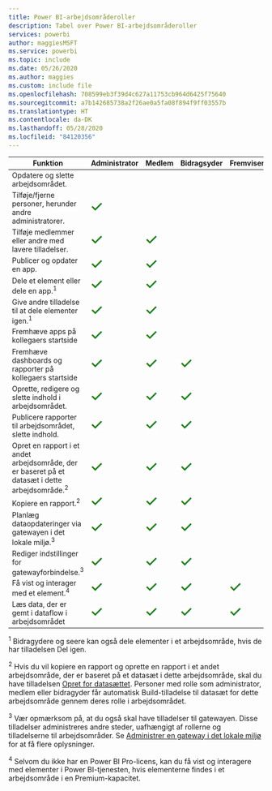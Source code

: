 ```yaml
---
title: Power BI-arbejdsområderoller
description: Tabel over Power BI-arbejdsområderoller
services: powerbi
author: maggiesMSFT
ms.service: powerbi
ms.topic: include
ms.date: 05/26/2020
ms.author: maggies
ms.custom: include file
ms.openlocfilehash: 708599eb3f39d4c627a11753cb964d6425f75640
ms.sourcegitcommit: a7b142685738a2f26ae0a5fa08f894f9ff03557b
ms.translationtype: HT
ms.contentlocale: da-DK
ms.lasthandoff: 05/28/2020
ms.locfileid: "84120356"
---
```

|Funktion   | Administrator  | Medlem  | Bidragsyder  | Fremviser |
|---|---|---|---|---|
| Opdatere og slette arbejdsområdet.  |  |   |   |   | 
| Tilføje/fjerne personer, herunder andre administratorer.  |  ![Afkrydsning for ja](media/power-bi-workspace-roles-table/green-checkmark.png) |   |   |   |
| Tilføje medlemmer eller andre med lavere tilladelser.  |  ![Afkrydsning for ja](media/power-bi-workspace-roles-table/green-checkmark.png) | ![Afkrydsning for ja](media/power-bi-workspace-roles-table/green-checkmark.png)  |   |   |
| Publicer og opdater en app. |  ![Afkrydsning for ja](media/power-bi-workspace-roles-table/green-checkmark.png) | ![Afkrydsning for ja](media/power-bi-workspace-roles-table/green-checkmark.png)  |   |   |
| Dele et element eller dele en app.<sup>1</sup> |  ![Afkrydsning for ja](media/power-bi-workspace-roles-table/green-checkmark.png) | ![Afkrydsning for ja](media/power-bi-workspace-roles-table/green-checkmark.png)  |   |   |
| Give andre tilladelse til at dele elementer igen.<sup>1</sup> |  ![Afkrydsning for ja](media/power-bi-workspace-roles-table/green-checkmark.png) | ![Afkrydsning for ja](media/power-bi-workspace-roles-table/green-checkmark.png)  |   |   |
| Fremhæve apps på kollegaers startside |  ![Afkrydsning for ja](media/power-bi-workspace-roles-table/green-checkmark.png) | ![Afkrydsning for ja](media/power-bi-workspace-roles-table/green-checkmark.png)  |   |   |
| Fremhæve dashboards og rapporter på kollegaers startside |  ![Afkrydsning for ja](media/power-bi-workspace-roles-table/green-checkmark.png) | ![Afkrydsning for ja](media/power-bi-workspace-roles-table/green-checkmark.png)  | ![Afkrydsning for ja](media/power-bi-workspace-roles-table/green-checkmark.png) |   |
| Oprette, redigere og slette indhold i arbejdsområdet.  |  ![Afkrydsning for ja](media/power-bi-workspace-roles-table/green-checkmark.png) | ![Afkrydsning for ja](media/power-bi-workspace-roles-table/green-checkmark.png)  | ![Afkrydsning for ja](media/power-bi-workspace-roles-table/green-checkmark.png)  |   |
| Publicere rapporter til arbejdsområdet, slette indhold.  |  ![Afkrydsning for ja](media/power-bi-workspace-roles-table/green-checkmark.png) | ![Afkrydsning for ja](media/power-bi-workspace-roles-table/green-checkmark.png)  | ![Afkrydsning for ja](media/power-bi-workspace-roles-table/green-checkmark.png)  |   |
| Opret en rapport i et andet arbejdsområde, der er baseret på et datasæt i dette arbejdsområde.<sup>2</sup> |  ![Afkrydsning for ja](media/power-bi-workspace-roles-table/green-checkmark.png) | ![Afkrydsning for ja](media/power-bi-workspace-roles-table/green-checkmark.png)  | ![Afkrydsning for ja](media/power-bi-workspace-roles-table/green-checkmark.png)  |   |
| Kopiere en rapport.<sup>2</sup> | ![Afkrydsning for ja](media/power-bi-workspace-roles-table/green-checkmark.png) | ![Afkrydsning for ja](media/power-bi-workspace-roles-table/green-checkmark.png) | ![Afkrydsning for ja](media/power-bi-workspace-roles-table/green-checkmark.png) |  |
| Planlæg dataopdateringer via gatewayen i det lokale miljø.<sup>3</sup> | ![Afkrydsning for ja](media/power-bi-workspace-roles-table/green-checkmark.png) | ![Afkrydsning for ja](media/power-bi-workspace-roles-table/green-checkmark.png) | ![Afkrydsning for ja](media/power-bi-workspace-roles-table/green-checkmark.png) |  |
| Rediger indstillinger for gatewayforbindelse.<sup>3</sup> | ![Afkrydsning for ja](media/power-bi-workspace-roles-table/green-checkmark.png) | ![Afkrydsning for ja](media/power-bi-workspace-roles-table/green-checkmark.png) | ![Afkrydsning for ja](media/power-bi-workspace-roles-table/green-checkmark.png) |  |
| Få vist og interager med et element.<sup>4</sup> |  ![Afkrydsning for ja](media/power-bi-workspace-roles-table/green-checkmark.png) | ![Afkrydsning for ja](media/power-bi-workspace-roles-table/green-checkmark.png)  | ![Afkrydsning for ja](media/power-bi-workspace-roles-table/green-checkmark.png)  | ![Afkrydsning for ja](media/power-bi-workspace-roles-table/green-checkmark.png)  |
| Læs data, der er gemt i dataflow i arbejdsområdet | ![Afkrydsning for ja](media/power-bi-workspace-roles-table/green-checkmark.png) | ![Afkrydsning for ja](media/power-bi-workspace-roles-table/green-checkmark.png) | ![Afkrydsning for ja](media/power-bi-workspace-roles-table/green-checkmark.png) | ![Afkrydsning for ja](media/power-bi-workspace-roles-table/green-checkmark.png) |

<sup>1</sup> Bidragydere og seere kan også dele elementer i et arbejdsområde, hvis de har tilladelsen Del igen.

<sup>2</sup> Hvis du vil kopiere en rapport og oprette en rapport i et andet arbejdsområde, der er baseret på et datasæt i dette arbejdsområde, skal du have tilladelsen [Opret for datasættet](../connect-data/service-datasets-build-permissions.md). Personer med rolle som administrator, medlem eller bidragyder får automatisk Build-tilladelse til datasæt for dette arbejdsområde gennem deres rolle i arbejdsområdet.

<sup>3</sup> Vær opmærksom på, at du også skal have tilladelser til gatewayen. Disse tilladelser administreres andre steder, uafhængigt af rollerne og tilladelserne til arbejdsområder. Se [Administrer en gateway i det lokale miljø](https://docs.microsoft.com/data-integration/gateway/service-gateway-manage) for at få flere oplysninger.

<sup>4</sup> Selvom du ikke har en Power BI Pro-licens, kan du få vist og interagere med elementer i Power BI-tjenesten, hvis elementerne findes i et arbejdsområde i en Premium-kapacitet.

